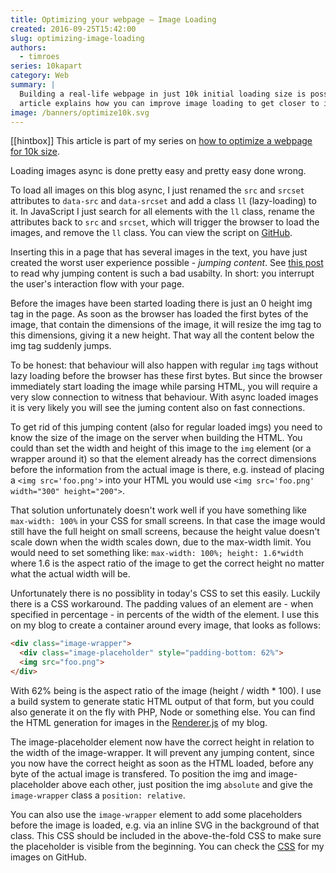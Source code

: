 ```yaml
---
title: Optimizing your webpage — Image Loading
created: 2016-09-25T15:42:00
slug: optimizing-image-loading
authors:
  - timroes
series: 10kapart
category: Web
summary: |
  Building a real-life webpage in just 10k initial loading size is possible and this
  article explains how you can improve image loading to get closer to it.
image: /banners/optimize10k.svg
---
```


[[hintbox]] This article is part of my series on [how to optimize a webpage for 10k size](post:optimizing-for-10k).

Loading images async is done pretty easy and pretty easy done wrong.

To load all images on this blog async, I just renamed the `src` and `srcset` attributes to `data-src`
and `data-srcset` and add a class `ll` (lazy-loading) to it. In JavaScript
I just search for all elements with the `ll` class, rename the attributes
back to `src` and `srcset`, which will trigger the browser to load the images, and
remove the `ll` class. You can view the script on [GitHub](https://github.com/timroes/www.timroes.de/blob/master/src/scripts/lazyload.js).

Inserting this in a page that has several images in the text, you have just created
the worst user experience possible - *jumping content*. See [this post](post:optimizing-for-10k)
to read why jumping content is such a bad usabilty. In short: you interrupt the
user's interaction flow with your page.

Before the images have been started loading there is just an 0 height img tag in the
page. As soon as the browser has loaded the first bytes of the image, that contain
the dimensions of the image, it will resize the img tag to this dimensions, giving
it a new height. That way all the content below the img tag suddenly jumps.

To be honest: that behaviour will also happen with regular `img` tags without lazy
loading before the browser has these first bytes. But since the browser immediately
start loading the image while parsing HTML, you will require a very slow connection
to witness that behaviour. With async loaded images it is very likely you will see
the juming content also on fast connections.

To get rid of this jumping content (also for regular loaded imgs) you need to know
the size of the image on the server when building the HTML. You could than set the
width and height of this image to the `img` element (or a wrapper around it) so that
the element already has the correct dimensions before the information from the actual
image is there, e.g. instead of placing a `<img src='foo.png'>` into your HTML
you would use `<img src='foo.png' width="300" height="200">`.

That solution unfortunately doesn't work well if you have something like
`max-width: 100%` in your CSS for small screens. In that case the image would
still have the full height on small screens, because the height value doesn't scale down
when the width scales down, due to the max-width limit. You would need to set
something like: `max-width: 100%; height: 1.6*width` where 1.6 is the aspect ratio
of the image to get the correct height no matter what the actual width will be.

Unfortunately there is no possiblity in today's CSS to set this easily. Luckily there is
a CSS workaround. The padding values of an element are - when specified in percentage - in
percents of the width of the element. I use this on my blog to create a container
around every image, that looks as follows:

```html
<div class="image-wrapper">
  <div class="image-placeholder" style="padding-bottom: 62%">
  <img src="foo.png">
</div>
```

With 62% being is the aspect ratio of the image (height / width * 100). I use a build
system to generate static HTML output of that form, but you could also generate it on the
fly with PHP, Node or something else. You can find the HTML generation for images
in the [Renderer.js](https://github.com/timroes/www.timroes.de/blob/master/gulp/rendering/Renderer.js#L159)
of my blog.

The image-placeholder element now have the correct
height in relation to the width of the image-wrapper. It will prevent any jumping content,
since you now have the correct height as soon as the HTML loaded, before any byte of the actual
image is transfered. To position the img and image-placeholder above each other, just position
the img `absolute` and give the `image-wrapper` class a `position: relative`.

You can also use the `image-wrapper` element to add some placeholders before the image
is loaded, e.g. via an inline SVG in the background of that class. This CSS should
be included in the above-the-fold CSS to make sure the placeholder is visible from
the beginning. You can check the [CSS](https://github.com/timroes/www.timroes.de/blob/721b486d8d2cbc6a6a1530d7fc8b4b7d5c8f689e/src/styles/atf/_content.less#L96)
for my images on GitHub.
